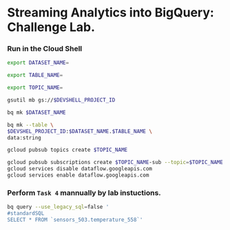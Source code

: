 # Streaming Analytics into BigQuery: Challenge Lab.

### Run in the Cloud Shell

```bash
export DATASET_NAME=
```
```bash
export TABLE_NAME=
```

```bash
export TOPIC_NAME=
```

```bash
gsutil mb gs://$DEVSHELL_PROJECT_ID

bq mk $DATASET_NAME

bq mk --table \
$DEVSHEL_PROJECT_ID:$DATASET_NAME.$TABLE_NAME \
data:string

gcloud pubsub topics create $TOPIC_NAME

gcloud pubsub subscriptions create $TOPIC_NAME-sub --topic=$TOPIC_NAME
gcloud services disable dataflow.googleapis.com
gcloud services enable dataflow.googleapis.com
```
### Perform `Task 4` mannually by lab instuctions.

```bash
bq query --use_legacy_sql=false '
#standardSQL
SELECT * FROM `sensors_503.temperature_558`'
```
